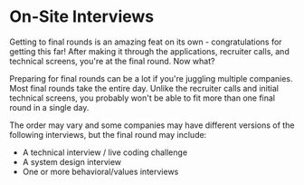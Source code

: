 # On-Site Interviews

Getting to final rounds is an amazing feat on its own - congratulations for getting this far! After making it through the applications, recruiter calls, and technical screens, you're at the final round. Now what?

Preparing for final rounds can be a lot if you're juggling multiple companies. Most final rounds take the entire day. Unlike the recruiter calls and initial technical screens, you probably won't be able to fit more than one final round in a single day.

The order may vary and some companies may have different versions of the following interviews, but the final round may include:

* A technical interview / live coding challenge
* A system design interview
* One or more behavioral/values interviews
